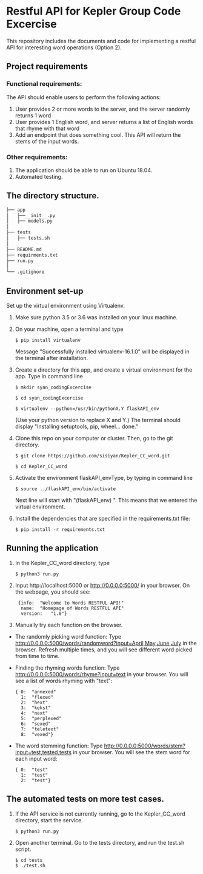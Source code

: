 # Restful API for Kepler Group Code Excercise

This repository includes the documents and code for implementing a restful API for interesting word operations (Option 2).

## Project requirements
### Functional requirements:
The API should enable users to perform the following actions:
 1) User provides 2 or more words to the server, and the server randomly returns 1 word
 2) User provides 1 English word, and server returns a list of English words that rhyme with that word
 3) Add an endpoint that does something cool. This API will return the stems of the input words.

### Other requirements:
 1) The application should be able to run on Ubuntu 18.04.
 2) Automated testing.

## The directory structure.
 ```bash
 ├── app
 │   ├──__init__.py
 │   ├── models.py
 │    
 ├── tests
 │   ├── tests.sh
 │  
 ├── README.md
 ├── requirments.txt
 ├── run.py
 │
 └── .gitignore
 ```

## Environment set-up
Set up the virtual environment using Virtualenv.
1) Make sure python 3.5 or 3.6 was installed on your linux machine.
2) On your machine, open a terminal and type

       $ pip install virtualenv

   Message "Successfully installed virtualenv-16.1.0" will be displayed in the terminal after installation.
3) Create a directory for this app, and create a virtual environment for the app. Type in command line

       $ mkdir syan_codingExcercise

       $ cd syan_codingExcercise

       $ virtualenv --python=/usr/bin/pythonX.Y flaskAPI_env

    (Use your python version to replace X and Y.)
    The terminal should display
    "Installing setuptools, pip, wheel...
    done."

4) Clone this repo on your computer or cluster. Then, go to the git directory.

       $ git clone https://github.com/sisiyan/Kepler_CC_word.git

       $ cd Kepler_CC_word

5) Activate the environment flaskAPI_envType, by typing in command line

       $ source ../flaskAPI_env/bin/activate

    Next line will start with "(flaskAPI_env) ". This means that we entered the virtual environment.

6) Install the dependencies that are specified in the requirements.txt file:

       $ pip install -r requirements.txt

## Running the application
1) In the Kepler_CC_word directory, type

       $ python3 run.py

2) Input http://localhost:5000 or http://0.0.0.0:5000/ in your browser. On the webpage, you should see:

        {info:	"Welcome to Words RESTFUL API!"
         name:	"Homepage of Words RESTFUL API"
         version:	"1.0"}

3) Manually try each function on the browser.
* The randomly picking word function:
  Type http://0.0.0.0:5000/words/randomword?input=April,May,June,July in the browser.
  Refresh multiple times, and you will see different word picked from time to time.

* Finding the rhyming words function:
  Type http://0.0.0.0:5000/words/rhyme?input=text in your browser.
  You will see a list of words rhyming with "text":

      { 0:	"annexed"
        1:	"flexed"
        2:	"hext"
        3:	"kekst"
        4:	"next"
        5:	"perplexed"
        6:	"sexed"
        7:	"teletext"
        8:	"vexed"}

* The word stemming function:
  Type http://0.0.0.0:5000/words/stem?input=test,tested,tests in your browser.
  You will see the stem word for each input word:

      { 0:	"test"
        1:	"test"
        2:	"test"}

## The automated tests on more test cases.
1) If the API service is not currently running, go to the Kepler_CC_word directory, start the service.

       $ python3 run.py

2) Open another terminal. Go to the tests directory, and run the test.sh script.

       $ cd tests
       $ ./test.sh

